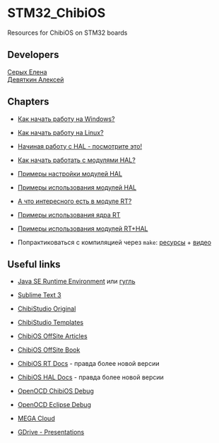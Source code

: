 # STM32_ChibiOS
Resources for ChibiOS on STM32 boards

## Developers

[Серых Елена](https://github.com/serykhelena)  
[Девяткин Алексей](https://github.com/KaiL4eK)

## Chapters
 
- [Как начать работу на Windows?](Startup/Windows_setup.md)
- [Как начать работу на Linux?](Startup/Linux_setup.md)
- [Начиная работу с HAL - посмотрите это!](HAL_topics/Basics.md)
- [Как начать работать с модулями HAL?](HAL_topics)
- [Примеры настройки модулей HAL](HAL_setup)
- [Примеры использования модулей HAL](HAL_samples)

- [А что интересного есть в модуле RT?](RT_topics)
- [Примеры использования ядра RT](RT_samples)

- [Примеры использования модулей RT+HAL](HAL_RT_samples)

- Попрактиковаться с компиляцией через `make`: [ресурсы](CompilationPractise) + [видео](https://mega.nz/#F!bMAlnKiR!4hRVCrJGs6DcB0EpLSYH7w)

## Useful links

- [Java SE Runtime Environment](https://www.oracle.com/technetwork/java/javase/downloads/jre8-downloads-2133155.html) или [гугль](http://lmgtfy.com/?q=Java+SE+Runtime+Environment)
- [Sublime Text 3](https://www.sublimetext.com/3)
- [ChibiStudio Original](https://sourceforge.net/projects/chibios/files/ChibiStudio/)
- [ChibiStudio Templates](https://github.com/KaiL4eK/ChibiStudio_Templates)

- [ChibiOS OffSite Articles](http://www.chibios.org/dokuwiki/doku.php?id=chibios:articles:start)
- [ChibiOS OffSite Book](http://www.chibios.org/dokuwiki/doku.php?id=chibios:book:start)

- [ChibiOS RT Docs](http://chibios.sourceforge.net/docs3/rt/) - правда более новой версии
- [ChibiOS HAL Docs](http://chibios.sourceforge.net/docs3/hal/index.html) - правда более новой версии

- [OpenOCD ChibiOS Debug](http://wiki.chibios.org/dokuwiki/doku.php?id=chibios:community:setup:openocd_chibios)
- [OpenOCD Eclipse Debug](https://github.com/mrsin/k-lab/wiki/STM32-%D0%BF%D1%80%D0%BE%D1%88%D0%B8%D0%B2%D0%BA%D0%B0-%D1%81-%D0%BF%D0%BE%D0%BC%D0%BE%D1%89%D1%8C%D1%8E-OpenOCD-%D0%B8-%D0%BE%D1%82%D0%BB%D0%B0%D0%B4%D0%BA%D0%B0-%D0%B2-Eclipse)

- [MEGA Cloud](https://mega.nz/#F!PVoDxSiS!vc3rVDdMa7lZPIfyjiOfwA)
- [GDrive - Presentations](https://drive.google.com/drive/folders/1pf8nIiHnv9FL_8PPEM4XFpd6XeqfnDN-?usp=sharing)
